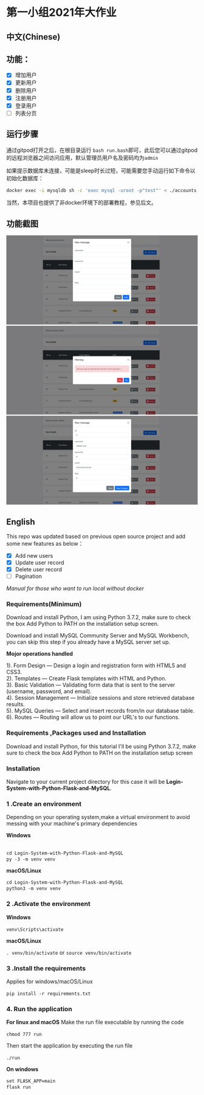 # 第一小组2021年大作业

## 中文(Chinese)
## 功能：
- [x] 增加用户
- [x] 更新用户
- [x] 删除用户
- [x] 注册用户
- [x] 登录用户
- [ ] 列表分页

## 运行步骤
通过gitpod打开之后，在根目录运行 `bash run.bash`即可，此后您可以通过gitpod的远程浏览器之间访问应用，默认管理员用户名及密码均为`admin`


如果提示数据库未连接，可能是sleep时长过短，可能需要您手动运行如下命令以初始化数据库：
```bash 
docker exec -i mysqldb sh -c 'exec mysql -uroot -p"test"' < ./accounts.sql
```
当然，本项目也提供了非docker环境下的部署教程，参见后文。
## 功能截图

![Admin add](dash_board_app/static/admin_add.png)
![Admin delete](dash_board_app/static/admin_del.png)
![Admin edit](dash_board_app/static/admin_edit.png)

## English
This repo was updated based on previous open source project and add some new features as below：
- [x] Add new users
- [x] Update user record
- [x] Delete user record
- [ ] Pagination

*Manual for those who want to run local without docker*

### Requirements(Minimum)

Download and install Python, I am using Python 3.7.2, make sure to check the box Add Python to PATH on the installation setup screen. </p>
Download and install MySQL Community Server and MySQL Workbench, you can skip this step if you already have a MySQL server set up. </p>


**Mojor operations handled**

1). Form Design — Design a login and registration form with HTML5 and CSS3.<br>
2). Templates — Create Flask templates with HTML and Python.<br>
3). Basic Validation — Validating form data that is sent to the server (username, password, and email).<br>
4). Session Management — Initialize sessions and store retrieved database results.<br>
5). MySQL Queries — Select and insert records from/in our database table.<br>
6). Routes — Routing will allow us to point our URL's to our functions.<br>

### Requirements ,Packages used and Installation
Download and install Python, for this tutorial I'll be using Python 3.7.2, make sure to check the box Add Python to PATH on the installation setup screen
 
### Installation
          
Navigate to your current project directory for this case it will be **Login-System-with-Python-Flask-and-MySQL**. <br>
          
### 1 .Create an environment
          
Depending on your operating system,make a virtual environment to avoid messing with your machine's primary dependencies
          
**Windows**
          
```

cd Login-System-with-Python-Flask-and-MySQL
py -3 -m venv venv

```
          
**macOS/Linux**
          
```
cd Login-System-with-Python-Flask-and-MySQL
python3 -m venv venv

```

### 2 .Activate the environment
          
**Windows** 

```venv\Scripts\activate```
          
**macOS/Linux**

```. venv/bin/activate```
or
```source venv/bin/activate```

### 3 .Install the requirements

Applies for windows/macOS/Linux

```pip install -r requirements.txt```
  
### 4. Run the application 

**For linux and macOS**
Make the run file executable by running the code

```chmod 777 run```

Then start the application by executing the run file

```./run```

**On windows**
```
set FLASK_APP=main
flask run

```
          

